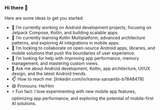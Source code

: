 ### Hi there 👋


Here are some ideas to get you started:

- 🔭 I’m currently working on Android development projects, focusing on Jetpack Compose, Kotlin, and building scalable apps.
- 🌱 I’m currently learning Kotlin Multiplatform, advanced architecture patterns, and exploring AI integrations in mobile apps.
- 👯 I’m looking to collaborate on open-source Android apps, libraries, and mobile solutions that push the boundaries of user experience.
- 🤔 I’m looking for help with improving app performance, memory management, and mastering custom views.
- 💬 Ask me about Android development, Kotlin, app architecture, UI/UX design, and the latest Android trends.
- 📫 How to reach me: [linkedin.com/in/iranna-sarsambi-b7848479]
- 😄 Pronouns: He/Him
- ⚡ Fun fact: I love experimenting with new mobile app features, optimizing app performance, and exploring the potential of mobile-first AI solutions.
>
>
